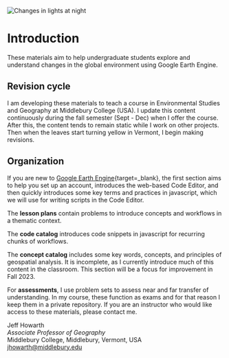 ![Changes in lights at night](https://geography.middlebury.edu/GEOG0150/images/noyabrsk.png) 

# Introduction  

These materials aim to help undergraduate students explore and understand changes in the global environment using Google Earth Engine.    

## Revision cycle  

I am developing these materials to teach a course in Environmental Studies and Geography at Middlebury College (USA). I update this content continuously during the fall semester (Sept - Dec) when I offer the course. After this, the content tends to remain static while I work on other projects. Then when the leaves start turning yellow in Vermont, I begin making revisions.  

## Organization  

If you are new to [Google Earth Engine][gee]{target=_blank}, the first section aims to help you set up an account, introduces the web-based Code Editor, and then quickly introduces some key terms and practices in javascript, which we will use for writing scripts in the Code Editor.  

The **lesson plans** contain problems to introduce concepts and workflows in a thematic context.   

The **code catalog** introduces code snippets in javascript for recurring chunks of workflows.   

The **concept catalog** includes some key words, concepts, and principles of geospatial analysis. It is incomplete, as I currently introduce much of this content in the classroom. This section will be a focus for improvement in Fall 2023.   

For **assessments**, I use problem sets to assess near and far transfer of understanding. In my course, these function as exams and for that reason I keep them in a private repository. If you are an instructor who would like access to these materials, please contact me.  

Jeff Howarth  
_Associate Professor of Geography_  
Middlebury College, Middlebury, Vermont, USA  
jhowarth@middlebury.edu    

[gee]: https://earthengine.google.com/